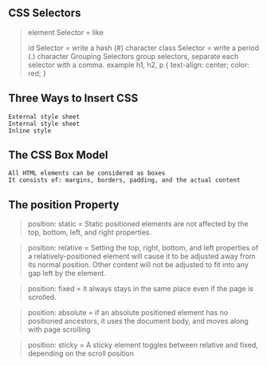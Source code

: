 ## CSS Selectors
> element Selector = like <p>
> id Selector = write a hash (#) character
> class Selector = write a period (.) character
> Grouping Selectors
> group selectors, separate each selector with a comma.
    example 
    h1, h2, p {
    text-align: center;
    color: red;
    }
## Three Ways to Insert CSS
    External style sheet
    Internal style sheet
    Inline style
## The CSS Box Model
    All HTML elements can be considered as boxes
    It consists of: margins, borders, padding, and the actual content
## The position Property
>position: static = Static positioned elements are not affected by the top, bottom, left, and right properties.

>position: relative = Setting the top, right, bottom, and left properties of a relatively-positioned element will cause it to be adjusted away from its normal position. Other content will not be adjusted to fit into any gap left by the element.

>position: fixed = it always stays in the same place even if the page is scrolled.

>position: absolute = if an absolute positioned element has no positioned ancestors, it uses the document body, and moves along with page scrolling

>position: sticky = A sticky element toggles between relative and fixed, depending on the scroll position
    
